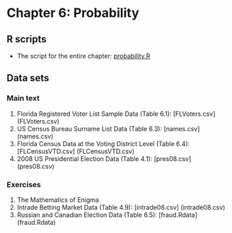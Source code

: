 # Chapter 6: Probability

## R scripts
- The script for the entire chapter: [probability.R](probability.R)

## Data sets
### Main text
1. Florida Registered Voter List Sample Data (Table 6.1): [FLVoters.csv] (FLVoters.csv)
2. US Census Bureau Surname List Data (Table 6.3): [names.csv] (names.csv)
3. Florida Census Data at the Voting District Level (Table 6.4): [FLCensusVTD.csv] (FLCensusVTD.csv)
4. 2008 US Presidential Election Data (Table 4.1): [pres08.csv] (pres08.csv)

### Exercises
1. The Mathematics of Enigma
2. Intrade Betting Market Data (Table 4.9): [intrade08.csv] (intrade08.csv)
3. Russian and Canadian Election Data (Table 6.5): [fraud.Rdata] (fraud.Rdata)